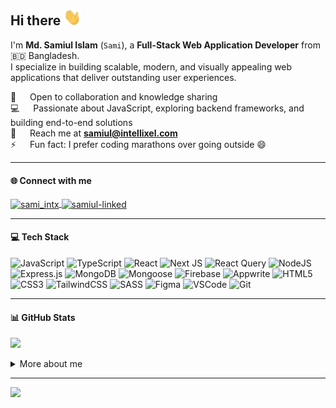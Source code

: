 <!--  ![banner](https://github.com/user01samiul/user01samiul/blob/main/assets/banner.png)  --> 

## Hi there <img src="assets/hello.gif" width="28px" alt="hi">

I'm **Md. Samiul Islam** (`Sami`), a **Full-Stack Web Application Developer** from 🇧🇩 Bangladesh.  
I specialize in building scalable, modern, and visually appealing web applications that deliver outstanding user experiences.

🤝 &emsp; Open to collaboration and knowledge sharing <br/>
💻 &emsp; Passionate about JavaScript, exploring backend frameworks, and building end-to-end solutions <br/>
📧 &emsp; Reach me at **samiul@intellixel.com** <br/>
⚡ &emsp; Fun fact: I prefer coding marathons over going outside 😄

---

#### 🌐 Connect with me
<p align="left">
<a href="https://instagram.com/sami_intx" target="_blank">
  <img align="center" src="https://raw.githubusercontent.com/rahuldkjain/github-profile-readme-generator/master/src/images/icons/Social/instagram.svg" alt="sami_intx" height="30" width="40" />
</a>
<a href="https://www.linkedin.com/in/samiul-linked/" target="_blank">
  <img align="center" src="https://raw.githubusercontent.com/rahuldkjain/github-profile-readme-generator/master/src/images/icons/Social/linked-in-alt.svg" alt="samiul-linked" height="30" width="40" />
</a>
</p>

---

#### 💻 Tech Stack
![JavaScript](https://img.shields.io/badge/javascript-%23323330.svg?style=for-the-badge&logo=javascript&logoColor=%23F7DF1E) 
![TypeScript](https://img.shields.io/badge/typescript-%23007ACC.svg?style=for-the-badge&logo=typescript&logoColor=white) 
![React](https://img.shields.io/badge/react-%2320232a.svg?style=for-the-badge&logo=react&logoColor=%2361DAFB) 
![Next JS](https://img.shields.io/badge/Next-black?style=for-the-badge&logo=next.js&logoColor=white) 
![React Query](https://img.shields.io/badge/React_Query-%23796BFF.svg?style=for-the-badge&logo=react-query&logoColor=white) 
![NodeJS](https://img.shields.io/badge/node.js-6DA55F?style=for-the-badge&logo=node.js&logoColor=white) 
![Express.js](https://img.shields.io/badge/express.js-%23404d59.svg?style=for-the-badge&logo=express&logoColor=%2361DAFB) 
![MongoDB](https://img.shields.io/badge/MongoDB-%234ea94b.svg?style=for-the-badge&logo=mongodb&logoColor=white) 
![Mongoose](https://img.shields.io/badge/Mongoose-%230E9B77.svg?style=for-the-badge&logo=mongoose&logoColor=white) 
![Firebase](https://img.shields.io/badge/firebase-a08021?style=for-the-badge&logo=firebase&logoColor=ffcd34) 
![Appwrite](https://img.shields.io/badge/appwrite-%23F02E65.svg?style=for-the-badge&logo=appwrite&logoColor=white) 
![HTML5](https://img.shields.io/badge/html5-%23E34F26.svg?style=for-the-badge&logo=html5&logoColor=white) 
![CSS3](https://img.shields.io/badge/css3-%231572B6.svg?style=for-the-badge&logo=css3&logoColor=white) 
![TailwindCSS](https://img.shields.io/badge/tailwindcss-%2338B2AC.svg?style=for-the-badge&logo=tailwind-css&logoColor=white) 
![SASS](https://img.shields.io/badge/SASS-hotpink.svg?style=for-the-badge&logo=SASS&logoColor=white) 
![Figma](https://img.shields.io/badge/figma-%23F24E1E.svg?style=for-the-badge&logo=figma&logoColor=white) 
![VSCode](https://img.shields.io/badge/Visual_Studio_Code-007ACC?style=for-the-badge&logo=visual-studio-code&logoColor=white) 
![Git](https://img.shields.io/badge/Git-F05032?style=for-the-badge&logo=git&logoColor=white) 

---

#### 📊 GitHub Stats
![](https://github-readme-stats.vercel.app/api/top-langs/?username=user01samiul&theme=dark&hide_border=true&include_all_commits=true&count_private=true&layout=compact) <br>

<details>
  <summary>More about me</summary>
  <p>
    I’m a self-taught **web application developer** since 2023.  
    My coding journey started back in 7th grade with C, and eventually, I shifted to web development where I discovered my love for JavaScript.  
    Today, I focus on building scalable full-stack applications with clean architecture and modern UI/UX.
  </p>
  <br>

  ![](https://github-readme-stats.vercel.app/api?username=user01samiul&theme=dark&hide_border=true&include_all_commits=true&count_private=true)  
  ![](https://github-readme-streak-stats.herokuapp.com/?user=user01samiul&theme=dark&hide_border=true)
</details>

---

[![](https://visitcount.itsvg.in/api?id=user01samiul&icon=5&color=0)](https://visitcount.itsvg.in)

<!-- Profile crafted with ❤️ using GPRM ( https://gprm.itsvg.in ) -->
